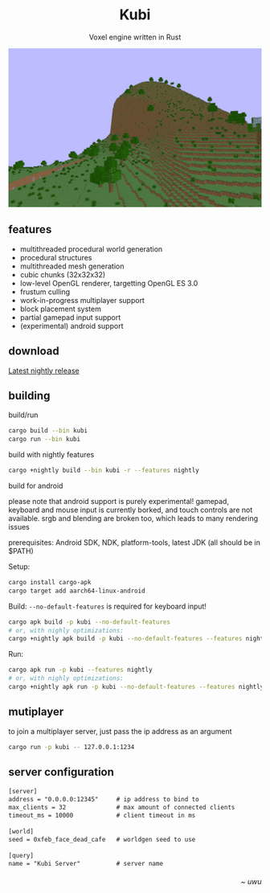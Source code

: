 <h1 align="center">Kubi</h1>
<p align="center">
  Voxel engine written in Rust
</p>
<div align="center">
  <img src=".readme/game.gif" width="512">
</div>

<h2>features</h2>

<p>
  <ul>
    <li>multithreaded procedural world generation</li>
    <li>procedural structures</li>
    <li>multithreaded mesh generation</li>
    <li>cubic chunks (32x32x32)</li>
    <li>low-level OpenGL renderer, targetting OpenGL ES 3.0</li>
    <li>frustum culling</li>
    <li>work-in-progress multiplayer support</li>
    <li>block placement system</li>
    <li>partial gamepad input support</li>
    <li>(experimental) android support</li>
  </ul>
</p>

<h2>download</h2>
<a href="https://github.com/griffi-gh/kubi/releases/tag/nightly">Latest nightly release</a>

<h2>building</h2>

build/run

```bash
cargo build --bin kubi
cargo run --bin kubi
```

build with nightly features

```bash
cargo +nightly build --bin kubi -r --features nightly
```

build for android

please note that android support is purely experimental!
gamepad, keyboard and mouse input is currently borked, and touch controls are not available.
srgb and blending are broken too, which leads to many rendering issues

prerequisites: Android SDK, NDK, platform-tools, latest JDK (all should be in $PATH)

Setup:

```bash
cargo install cargo-apk
cargo target add aarch64-linux-android
```

Build:
`--no-default-features` is required for keyboard input!

```bash
cargo apk build -p kubi --no-default-features
# or, with nighly optimizations:
cargo +nightly apk build -p kubi --no-default-features --features nightly
```

Run:

```bash
cargo apk run -p kubi --features nightly
# or, with nighly optimizations:
cargo +nightly apk run -p kubi --no-default-features --features nightly
```

<h2>mutiplayer</h2>

to join a multiplayer server, just pass the ip address as an argument

```sh
cargo run -p kubi -- 127.0.0.1:1234
```

<h2>server configuration</h2>

```
[server]
address = "0.0.0.0:12345"     # ip address to bind to
max_clients = 32              # max amount of connected clients
timeout_ms = 10000            # client timeout in ms

[world]
seed = 0xfeb_face_dead_cafe   # worldgen seed to use

[query]
name = "Kubi Server"          # server name
```

<h6 align="right"><i>~ uwu</i></h6>
